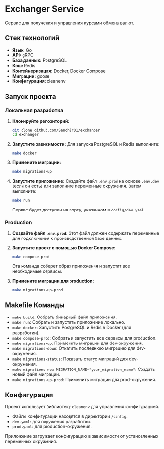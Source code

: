 # Exchanger Service

Сервис для получения и управления курсами обмена валют.

## Стек технологий

- **Язык:** Go
- **API:** gRPC
- **База данных:** PostgreSQL
- **Кэш:** Redis
- **Контейнеризация:** Docker, Docker Compose
- **Миграции:** goose
- **Конфигурация:** cleanenv

## Запуск проекта

### Локальная разработка

1.  **Клонируйте репозиторий:**

    ```bash
    git clone github.com/Sanchir01/exchanger
    cd exchanger
    ```

2.  **Запустите зависимости:**
    Для запуска PostgreSQL и Redis выполните:

    ```bash
    make docker
    ```

3.  **Примените миграции:**

    ```bash
    make migrations-up
    ```

4.  **Запустите приложение:**
    Создайте файл `.env.prod` на основе `.env.dev` (если он есть) или заполните переменные окружения. Затем выполните:
    ```bash
    make run
    ```
    Сервис будет доступен на порту, указанном в `config/dev.yaml`.

### Production

1.  **Создайте файл `.env.prod`:**
    Этот файл должен содержать переменные для подключения к производственной базе данных.

2.  **Запустите проект с помощью Docker Compose:**

    ```bash
    make compose-prod
    ```

    Эта команда соберет образ приложения и запустит все необходимые сервисы.

3.  **Примените миграции для production:**
    ```bash
    make migrations-up-prod
    ```

## Makefile Команды

- `make build`: Собрать бинарный файл приложения.
- `make run`: Собрать и запустить приложение локально.
- `make docker`: Запустить PostgreSQL и Redis в Docker (для разработки).
- `make compose-prod`: Собрать и запустить все сервисы для production.
- `make migrations-up`: Применить миграции для dev-окружения.
- `make migrations-down`: Откатить последнюю миграцию для dev-окружения.
- `make migrations-status`: Показать статус миграций для dev-окружения.
- `make migrations-new MIGRATION_NAME="your_migration_name"`: Создать новый файл миграции.
- `make migrations-up-prod`: Применить миграции для prod-окружения.

## Конфигурация

Проект использует библиотеку `cleanenv` для управления конфигурацией.

- Файлы конфигурации находятся в директории `/config`.
- `dev.yaml`: для окружения разработки.
- `prod.yaml`: для production-окружения.

Приложение загружает конфигурацию в зависимости от установленных переменных окружения.
